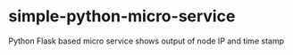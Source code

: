 # simple-python-micro-service
Python Flask based micro service shows output of node IP and time stamp
